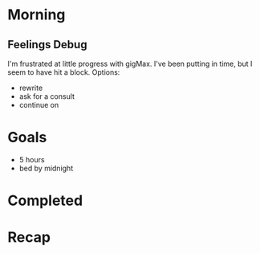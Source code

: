 # Morning
## Feelings Debug
I'm frustrated at little progress with gigMax. I've been putting in time, but I seem to have hit a block. Options:
- rewrite
- ask for a consult
- continue on
# Goals
- 5 hours 
- bed by midnight
# Completed
# Recap

